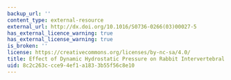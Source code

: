```yaml
---
backup_url: ''
content_type: external-resource
external_url: http://dx.doi.org/10.1016/S0736-0266(03)00027-5
has_external_licence_warning: true
has_external_license_warning: true
is_broken: ''
license: https://creativecommons.org/licenses/by-nc-sa/4.0/
title: Effect of Dynamic Hydrostatic Pressure on Rabbit Intervertebral Disc Cells
uid: 8c2c263c-cce9-4ef1-a183-3b55f56c8e10
---
```

